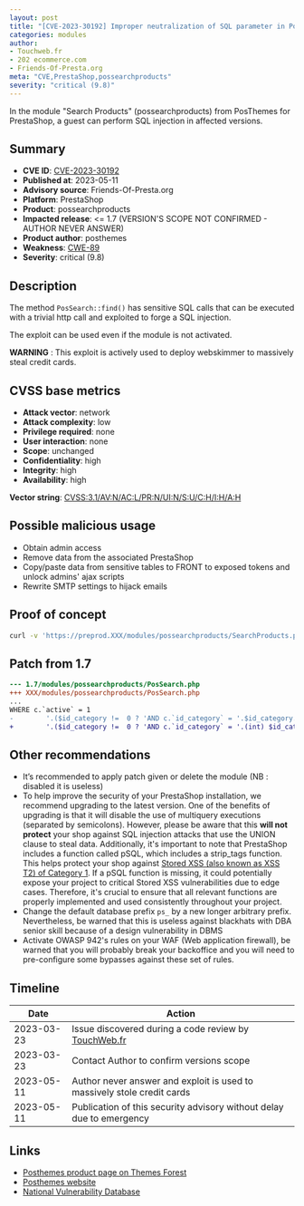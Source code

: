 ```yaml
---
layout: post
title: "[CVE-2023-30192] Improper neutralization of SQL parameter in PosThemes - Search Products for PrestaShop"
categories: modules
author:
- Touchweb.fr
- 202 ecommerce.com
- Friends-Of-Presta.org
meta: "CVE,PrestaShop,possearchproducts"
severity: "critical (9.8)"
---
```


In the module "Search Products" (possearchproducts) from PosThemes for PrestaShop, a guest can perform SQL injection in affected versions.

## Summary

* **CVE ID**: [CVE-2023-30192](https://cve.mitre.org/cgi-bin/cvename.cgi?name=CVE-2023-30192)
* **Published at**: 2023-05-11
* **Advisory source**: Friends-Of-Presta.org
* **Platform**: PrestaShop
* **Product**: possearchproducts
* **Impacted release**: <= 1.7 (VERSION'S SCOPE NOT CONFIRMED - AUTHOR NEVER ANSWER)
* **Product author**: posthemes
* **Weakness**: [CWE-89](https://cwe.mitre.org/data/definitions/89.html)
* **Severity**: critical (9.8)

## Description

The method `PosSearch::find()` has sensitive SQL calls that can be executed with a trivial http call and exploited to forge a SQL injection.

The exploit can be used even if the module is not activated.

**WARNING** : This exploit is actively used to deploy webskimmer to massively steal credit cards.

## CVSS base metrics

* **Attack vector**: network
* **Attack complexity**: low
* **Privilege required**: none
* **User interaction**: none
* **Scope**: unchanged
* **Confidentiality**: high
* **Integrity**: high
* **Availability**: high

**Vector string**: [CVSS:3.1/AV:N/AC:L/PR:N/UI:N/S:U/C:H/I:H/A:H](https://nvd.nist.gov/vuln-metrics/cvss/v3-calculator?vector=AV:N/AC:L/PR:N/UI:N/S:U/C:H/I:H/A:H)

## Possible malicious usage

* Obtain admin access
* Remove data from the associated PrestaShop
* Copy/paste data from sensitive tables to FRONT to exposed tokens and unlock admins' ajax scripts
* Rewrite SMTP settings to hijack emails


## Proof of concept


```bash
curl -v 'https://preprod.XXX/modules/possearchproducts/SearchProducts.php?s=test&id_category=1;select(0x73656C65637420736C656570283432293B)INTO@a;prepare`b`from@a;execute`b`;--'
```

## Patch from 1.7

```diff
--- 1.7/modules/possearchproducts/PosSearch.php
+++ XXX/modules/possearchproducts/PosSearch.php
...
WHERE c.`active` = 1
-        '.($id_category !=  0 ? 'AND c.`id_category` = '.$id_category.'':'').'
+        '.($id_category !=  0 ? 'AND c.`id_category` = '.(int) $id_category.'':'').'
```

## Other recommendations

* It’s recommended to apply patch given or delete the module (NB : disabled it is useless)
* To help improve the security of your PrestaShop installation, we recommend upgrading to the latest version. One of the benefits of upgrading is that it will disable the use of multiquery executions (separated by semicolons). However, please be aware that this **will not protect** your shop against SQL injection attacks that use the UNION clause to steal data. Additionally, it's important to note that PrestaShop includes a function called pSQL, which includes a strip_tags function. This helps protect your shop against [Stored XSS (also known as XSS T2) of Category 1](https://security.friendsofpresta.org/modules/2023/02/07/stored-xss.html). If a pSQL function is missing, it could potentially expose your project to critical Stored XSS vulnerabilities due to edge cases. Therefore, it's crucial to ensure that all relevant functions are properly implemented and used consistently throughout your project.
* Change the default database prefix `ps_` by a new longer arbitrary prefix. Nevertheless, be warned that this is useless against blackhats with DBA senior skill because of a design vulnerability in DBMS
* Activate OWASP 942's rules on your WAF (Web application firewall), be warned that you will probably break your backoffice and you will need to pre-configure some bypasses against these set of rules.


## Timeline

| Date | Action |
|--|--|
| 2023-03-23 | Issue discovered during a code review by [TouchWeb.fr](https://www.touchweb.fr) |
| 2023-03-23 | Contact Author to confirm versions scope |
| 2023-05-11 | Author never answer and exploit is used to massively stole credit cards |
| 2023-05-11 | Publication of this security advisory without delay due to emergency |


## Links

* [Posthemes product page on Themes Forest](https://themeforest.net/user/posthemes/portfolio)
* [Posthemes website](https://posthemes.com/)
* [National Vulnerability Database](https://nvd.nist.gov/vuln/detail/CVE-2023-30192)

